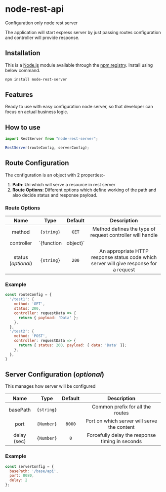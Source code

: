 # node-rest-api

Configuration only node rest server

The application will start express server by just passing routes configuration and controller will provide response.

## Installation

This is a [Node.js](https://nodejs.org/en/) module available through the [npm registry](https://www.npmjs.com/). Install using below command.

```bash
npm install node-rest-server
```

## Features

Ready to use with easy configuration node server, so that developer can focus on actual business logic.

## How to use

```js
import RestServer from "node-rest-server";

RestServer(routeConfig, serverConfig);
```

## Route Configuration

The configuration is an object with 2 properties:-

1. **Path**: Uri which will serve a resource in rest server
2. **Route Options**: Different options which define working of the path and also decide status and response payload.

### Route Options

| Name | Type | Default | Description |
|:---:|:---:|:---:|:---:|
| method | `{string}` | `GET` | Method defines the type of request controller will handle |
| controller | `{function | object}` |  | This function/object will contain the business logic for the route path. For function an object is passed which will contain `url`, `body`, `params` and `header`. |
| status (_optional_) | `{string}` | `200` | An appropriate HTTP response status code which server will give response for a request |

### Example

```js
const routeConfig = {
  '/test1': {
    method: 'GET',
    status: 200,
    controller: requestData => {
      return { payload: 'Data' };
    },
  },
  '/test2': {
    method: 'POST',
    controller: requestData => {
      return { status: 200, payload: { data: 'Data' }};
    },
  },
}
```

## Server Configuration (_optional_)

This manages how server will be configured

| Name | Type | Default | Description |
|:---:|:---:|:---:|:---:|
| basePath | `{string}` |  | Common prefix for all the routes |
| port | `{Number}` | `8000` | Port on which server will serve the content |
| delay (sec) | `{Number}` | `0` | Forcefully delay the response timing in seconds |

### Example

```js
const serverConfig = {
  basePath: '/base/api',
  port: 8080,
  delay: 2
};
```